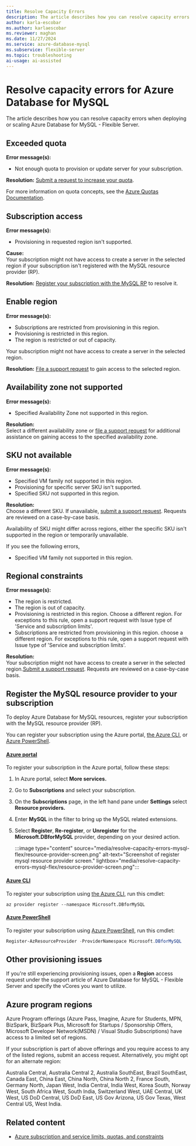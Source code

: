 ```yaml
---
title: Resolve Capacity Errors
description: The article describes how you can resolve capacity errors when deploying or scaling Azure Database for MySQL - Flexible Server.
author: karla-escobar
ms.author: karlaescobar
ms.reviewer: maghan
ms.date: 11/27/2024
ms.service: azure-database-mysql
ms.subservice: flexible-server
ms.topic: troubleshooting
ai-usage: ai-assisted
---
```


# Resolve capacity errors for Azure Database for MySQL

The article describes how you can resolve capacity errors when deploying or scaling Azure Database for MySQL - Flexible Server.

## Exceeded quota

**Error message(s):**
- Not enough quota to provision or update server for your subscription.

**Resolution:**
[Submit a request to increase your quota](how-to-request-quota-increase.md).

For more information on quota concepts, see the [Azure Quotas Documentation](/azure/quotas/).

## Subscription access

**Error message(s):**
- Provisioning in requested region isn't supported.

**Cause:**  
Your subscription might not have access to create a server in the selected region if your subscription isn't registered with the MySQL resource provider (RP). 

**Resolution:**
[Register your subscription with the MySQL RP](#register-with-mysql-rp) to resolve it.

## Enable region

**Error message(s):**
- Subscriptions are restricted from provisioning in this region.
- Provisioning is restricted in this region.
- The region is restricted or out of capacity.

Your subscription might not have access to create a server in the selected region. 

**Resolution:**
[File a support request](https://ms.portal.azure.com/#blade/Microsoft_Azure_Support/HelpAndSupportBlade) to gain access to the selected region.

## Availability zone not supported

**Error message(s):**
- Specified Availability Zone not supported in this region.

**Resolution:**  
Select a different availability zone or [file a support request](https://ms.portal.azure.com/#blade/Microsoft_Azure_Support/HelpAndSupportBlade) for additional assistance on gaining access to the specified availability zone.

## SKU not available

**Error message(s):**
- Specified VM family not supported in this region.
- Provisioning for specific server SKU isn't supported.
- Specified SKU not supported in this region.

**Resolution:**  
Choose a different SKU. If unavailable, [submit a support request](https://ms.portal.azure.com/#blade/Microsoft_ABlade). Requests are reviewed on a case-by-case basis.

Availability of SKU might differ across regions, either the specific SKU isn't supported in the region or temporarily unavailable.

If you see the following errors,  
- Specified VM family not supported in this region.

## Regional constraints

**Error message(s):**
- The region is restricted.
- The region is out of capacity.
- Provisioning is restricted in this region. Choose a different region. For exceptions to this rule,  open a support request with Issue type of 'Service and subscription limits'.
- Subscriptions are restricted from provisioning in this region.  choose a different region. For exceptions to this rule,  open a support request with Issue type of 'Service and subscription limits'.

**Resolution:**  
Your subscription might not have access to create a server in the selected region.[Submit a support request](https://ms.portal.azure.com/#blade/Microsoft_ABlade). Requests are reviewed on a case-by-case basis.

## Register the MySQL resource provider to your subscription

To deploy Azure Database for MySQL resources, register your subscription with the MySQL resource provider (RP).

You can register your subscription using the Azure portal, [the Azure CLI](/cli/azure/install-azure-cli), or [Azure PowerShell](/powershell/azure/install-azure-powershell).

#### [Azure portal](#tab/portal)

To register your subscription in the Azure portal, follow these steps:

1. In Azure portal, select **More services.**

1. Go to **Subscriptions** and select your subscription.

1. On the **Subscriptions** page, in the left hand pane under **Settings** select **Resource providers.**

1. Enter **MySQL** in the filter to bring up the MySQL related extensions.

1. Select **Register**, **Re-register**, or **Unregister** for the **Microsoft.DBforMySQL** provider, depending on your desired action.

   :::image type="content" source="media/resolve-capacity-errors-mysql-flex/resource-provider-screen.png" alt-text="Screenshot of register mysql resource provider screen." lightbox="media/resolve-capacity-errors-mysql-flex/resource-provider-screen.png":::

#### [Azure CLI](#tab/azure-cli)

To register your subscription using [the Azure CLI](/cli/azure/install-azure-cli), run this cmdlet:

```azurecli-interactive
az provider register --namespace Microsoft.DBforMySQL
```

#### [Azure PowerShell](#tab/powershell)

To register your subscription using [Azure PowerShell](/powershell/azure/install-az-ps), run this cmdlet:

```powershell
Register-AzResourceProvider -ProviderNamespace Microsoft.DBforMySQL
```

## Other provisioning issues

If you're still experiencing provisioning issues, open a **Region** access request under the support article of Azure Database for MySQL - Flexible Server and specify the vCores you want to utilize.

## Azure program regions

Azure Program offerings (Azure Pass, Imagine, Azure for Students, MPN, BizSpark, BizSpark Plus, Microsoft for Startups / Sponsorship Offers, Microsoft Developer Network(MSDN) / Visual Studio Subscriptions) have access to a limited set of regions.

If your subscription is part of above offerings and you require access to any of the listed regions, submit an access request. Alternatively, you might opt for an alternate region:

Australia Central, Australia Central 2, Australia SouthEast, Brazil SouthEast, Canada East, China East, China North, China North 2, France South, Germany North, Japan West, India Central, India West, Korea South, Norway West, South Africa West, South India, Switzerland West, UAE Central, UK West, US DoD Central, US DoD East, US Gov Arizona, US Gov Texas, West Central US, West India.

## Related content

- [Azure subscription and service limits, quotas, and constraints](/azure/azure-resource-manager/management/azure-subscription-service-limits)
